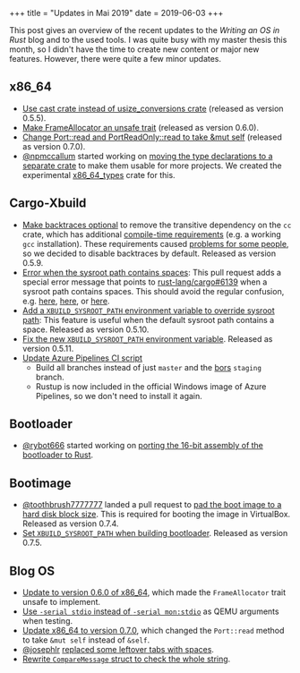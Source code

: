 +++
title = "Updates in Mai 2019"
date = 2019-06-03
+++

This post gives an overview of the recent updates to the _Writing an OS in Rust_ blog and to the used tools. I was quite busy with my master thesis this month, so I didn't have the time to create new content or major new features. However, there were quite a few minor updates.

## x86_64

- [Use cast crate instead of usize_conversions crate](https://github.com/rust-osdev/x86_64/pull/70) (released as version 0.5.5).
- [Make FrameAllocator an unsafe trait](https://github.com/rust-osdev/x86_64/pull/71) (released as version 0.6.0).
- [Change Port::read and PortReadOnly::read to take &mut self](https://github.com/rust-osdev/x86_64/pull/76) (released as version 0.7.0).
- [@npmccallum](https://github.com/npmccallum) started working on [moving the type declarations to a separate crate](https://github.com/rust-osdev/x86_64/issues/72) to make them usable for more projects. We created the experimental [x86_64_types](http://github.com/rust-osdev/x86_64_types/) crate for this.

## Cargo-Xbuild

- [Make backtraces optional](https://github.com/rust-osdev/cargo-xbuild/commit/bd73f5a1b975f1938abd5b4c17a048d2018741b7) to remove the transitive dependency on the `cc` crate, which has additional [compile-time requirements](https://github.com/alexcrichton/cc-rs#compile-time-requirements) (e.g. a working `gcc` installation). These requirements caused [problems for some people](https://github.com/phil-opp/blog_os/issues/612), so we decided to disable backtraces by default. Released as version 0.5.9.
- [Error when the sysroot path contains spaces](https://github.com/rust-osdev/cargo-xbuild/pull/32): This pull request adds a special error message that points to [rust-lang/cargo#6139](https://github.com/rust-lang/cargo/issues/6139) when a sysroot path contains spaces. This should avoid the regular confusion, e.g. [here](https://github.com/phil-opp/blog_os/issues/464#issuecomment-427793367), [here](https://github.com/phil-opp/blog_os/issues/403#issuecomment-483046786), or [here](https://github.com/phil-opp/blog_os/issues/403#issuecomment-487313363).
- [Add a `XBUILD_SYSROOT_PATH` environment variable to override sysroot path](https://github.com/rust-osdev/cargo-xbuild/pull/33): This feature is useful when the default sysroot path contains a space. Released as version 0.5.10.
- [Fix the new `XBUILD_SYSROOT_PATH` environment variable](https://github.com/rust-osdev/cargo-xbuild/pull/34). Released as version 0.5.11.
- [Update Azure Pipelines CI script](https://github.com/rust-osdev/bootimage/pull/40)
  - Build all branches instead of just `master` and the [bors](https://bors.tech/) `staging` branch.
  - Rustup is now included in the official Windows image of Azure Pipelines, so we don't need to install it again.

## Bootloader

- [@rybot666](https://github.com/rybot666) started working on [porting the 16-bit assembly of the bootloader to Rust](https://github.com/rust-osdev/bootloader/issues/24).

## Bootimage

- [@toothbrush7777777](https://github.com/toothbrush7777777) landed a pull request to [pad the boot image to a hard disk block size](https://github.com/rust-osdev/bootimage/pull/39). This is required for booting the image in VirtualBox. Released as version 0.7.4.
- [Set `XBUILD_SYSROOT_PATH` when building bootloader](https://github.com/rust-osdev/bootimage/pull/41). Released as version 0.7.5.

## Blog OS

- [Update to version 0.6.0 of x86_64](https://github.com/phil-opp/blog_os/pull/600), which made the `FrameAllocator` trait unsafe to implement.
- [Use `-serial stdio` instead of `-serial mon:stdio`](https://github.com/phil-opp/blog_os/pull/604) as QEMU arguments when testing.
- [Update x86_64 to version 0.7.0](https://github.com/phil-opp/blog_os/pull/606), which changed the `Port::read` method to take `&mut self` instead of `&self`.
- [@josephlr](https://github.com/josephlr) [replaced some leftover tabs with spaces](https://github.com/phil-opp/blog_os/pull/609).
- [Rewrite `CompareMessage` struct to check the whole string](https://github.com/phil-opp/blog_os/pull/611).